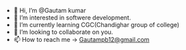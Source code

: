 - 👋 Hi, I’m @Gautam kumar
- 👀 I’m interested in softwere development.
- 🌱 I’m currently learning CGC(Chandighar group of college)
- 💞️ I’m looking to collaborate on you.
- 📫 How to reach me -> Gautampb12@gmail.com

<!---
Gautam823365/Gautam823365 is a ✨ special ✨ repository because its `README.md` (this file) appears on your GitHub profile.
You can click the Preview link to take a look at your changes.
--->
